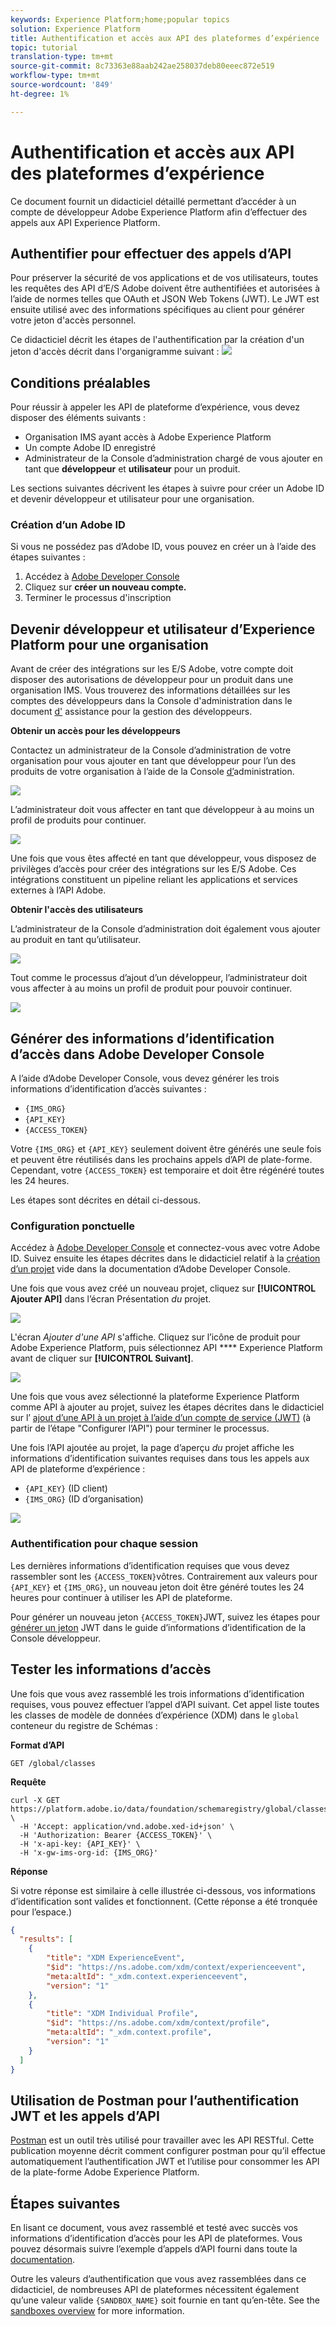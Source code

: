 ```yaml
---
keywords: Experience Platform;home;popular topics
solution: Experience Platform
title: Authentification et accès aux API des plateformes d’expérience
topic: tutorial
translation-type: tm+mt
source-git-commit: 8c73363e88aab242ae258037deb80eeec872e519
workflow-type: tm+mt
source-wordcount: '849'
ht-degree: 1%

---
```



# Authentification et accès aux API des plateformes d’expérience

Ce document fournit un didacticiel détaillé permettant d’accéder à un compte de développeur Adobe Experience Platform afin d’effectuer des appels aux API Experience Platform.

## Authentifier pour effectuer des appels d’API

Pour préserver la sécurité de vos applications et de vos utilisateurs, toutes les requêtes des API d’E/S Adobe doivent être authentifiées et autorisées à l’aide de normes telles que OAuth et JSON Web Tokens (JWT). Le JWT est ensuite utilisé avec des informations spécifiques au client pour générer votre jeton d&#39;accès personnel.

Ce didacticiel décrit les étapes de l&#39;authentification par la création d&#39;un jeton d&#39;accès décrit dans l&#39;organigramme suivant :
![](images/authentication/authentication-flowchart.png)

## Conditions préalables

Pour réussir à appeler les API de plateforme d’expérience, vous devez disposer des éléments suivants :

* Organisation IMS ayant accès à Adobe Experience Platform
* Un compte Adobe ID enregistré
* Administrateur de la Console d’administration chargé de vous ajouter en tant que **développeur** et **utilisateur** pour un produit.

Les sections suivantes décrivent les étapes à suivre pour créer un Adobe ID et devenir développeur et utilisateur pour une organisation.

### Création d’un Adobe ID

Si vous ne possédez pas d’Adobe ID, vous pouvez en créer un à l’aide des étapes suivantes :

1. Accédez à [Adobe Developer Console](https://console.adobe.io)
2. Cliquez sur **créer un nouveau compte.**
3. Terminer le processus d&#39;inscription

## Devenir développeur et utilisateur d’Experience Platform pour une organisation

Avant de créer des intégrations sur les E/S Adobe, votre compte doit disposer des autorisations de développeur pour un produit dans une organisation IMS. Vous trouverez des informations détaillées sur les comptes des développeurs dans la Console d&#39;administration dans le document [d&#39;](https://helpx.adobe.com/fr/enterprise/using/manage-developers.html) assistance pour la gestion des développeurs.

**Obtenir un accès pour les développeurs**

Contactez un administrateur de la Console d’administration de votre organisation pour vous ajouter en tant que développeur pour l’un des produits de votre organisation à l’aide de la Console [d’](https://adminconsole.adobe.com/)administration.

![](images/authentication/assign-developer.png)

L’administrateur doit vous affecter en tant que développeur à au moins un profil de produits pour continuer.

![](images/authentication/add-developer.png)

Une fois que vous êtes affecté en tant que développeur, vous disposez de privilèges d’accès pour créer des intégrations sur les E/S [](https://www.adobe.com/go/devs_console_ui)Adobe. Ces intégrations constituent un pipeline reliant les applications et services externes à l’API Adobe.

**Obtenir l&#39;accès des utilisateurs**

L’administrateur de la Console d’administration doit également vous ajouter au produit en tant qu’utilisateur.

![](images/authentication/assign-users.png)

Tout comme le processus d’ajout d’un développeur, l’administrateur doit vous affecter à au moins un profil de produit pour pouvoir continuer.

![](images/authentication/assign-user-details.png)


## Générer des informations d’identification d’accès dans Adobe Developer Console

A l’aide d’Adobe Developer Console, vous devez générer les trois informations d’identification d’accès suivantes :

* `{IMS_ORG}`
* `{API_KEY}`
* `{ACCESS_TOKEN}`

Votre `{IMS_ORG}` et `{API_KEY}` seulement doivent être générés une seule fois et peuvent être réutilisés dans les prochains appels d’API de plate-forme. Cependant, votre `{ACCESS_TOKEN}` est temporaire et doit être régénéré toutes les 24 heures.

Les étapes sont décrites en détail ci-dessous.

### Configuration ponctuelle

Accédez à [Adobe Developer Console](https://www.adobe.com/go/devs_console_ui) et connectez-vous avec votre Adobe ID. Suivez ensuite les étapes décrites dans le didacticiel relatif à la [création d’un projet](https://www.adobe.io/apis/experienceplatform/console/docs.html#!AdobeDocs/adobeio-console/master/projects-empty.md) vide dans la documentation d’Adobe Developer Console.

Une fois que vous avez créé un nouveau projet, cliquez sur **[!UICONTROL Ajouter API]** dans l’écran Présentation _du_ projet.

![](images/authentication/add-api-button.png)

L&#39;écran _Ajouter d&#39;une API_ s&#39;affiche. Cliquez sur l’icône de produit pour Adobe Experience Platform, puis sélectionnez API **** Experience Platform avant de cliquer sur **[!UICONTROL Suivant]**.

![](images/authentication/add-platform-api.png)

Une fois que vous avez sélectionné la plateforme Experience Platform comme API à ajouter au projet, suivez les étapes décrites dans le didacticiel sur l’ [ajout d’une API à un projet à l’aide d’un compte de service (JWT)](https://www.adobe.io/apis/experienceplatform/console/docs.html#!AdobeDocs/adobeio-console/master/services-add-api-jwt.md) (à partir de l’étape &quot;Configurer l’API&quot;) pour terminer le processus.

Une fois l’API ajoutée au projet, la page d’aperçu _du_ projet affiche les informations d’identification suivantes requises dans tous les appels aux API de plateforme d’expérience :

* `{API_KEY}` (ID client)
* `{IMS_ORG}` (ID d’organisation)

![](./images/authentication/api-key-ims-org.png)

### Authentification pour chaque session

Les dernières informations d’identification requises que vous devez rassembler sont les `{ACCESS_TOKEN}`vôtres. Contrairement aux valeurs pour `{API_KEY}` et `{IMS_ORG}`, un nouveau jeton doit être généré toutes les 24 heures pour continuer à utiliser les API de plateforme.

Pour générer un nouveau jeton `{ACCESS_TOKEN}`JWT, suivez les étapes pour [générer un jeton](https://www.adobe.io/apis/experienceplatform/console/docs.html#!AdobeDocs/adobeio-console/master/credentials.md) JWT dans le guide d’informations d’identification de la Console développeur.

## Tester les informations d’accès

Une fois que vous avez rassemblé les trois informations d’identification requises, vous pouvez effectuer l’appel d’API suivant. Cet appel liste toutes les classes de modèle de données d’expérience (XDM) dans le `global` conteneur du registre de Schémas :

**Format d’API**

```http
GET /global/classes
```

**Requête**

```SHELL
curl -X GET https://platform.adobe.io/data/foundation/schemaregistry/global/classes \
  -H 'Accept: application/vnd.adobe.xed-id+json' \
  -H 'Authorization: Bearer {ACCESS_TOKEN}' \
  -H 'x-api-key: {API_KEY}' \
  -H 'x-gw-ims-org-id: {IMS_ORG}'
```

**Réponse**

Si votre réponse est similaire à celle illustrée ci-dessous, vos informations d’identification sont valides et fonctionnent. (Cette réponse a été tronquée pour l’espace.)

```JSON
{
  "results": [
    {
        "title": "XDM ExperienceEvent",
        "$id": "https://ns.adobe.com/xdm/context/experienceevent",
        "meta:altId": "_xdm.context.experienceevent",
        "version": "1"
    },
    {
        "title": "XDM Individual Profile",
        "$id": "https://ns.adobe.com/xdm/context/profile",
        "meta:altId": "_xdm.context.profile",
        "version": "1"
    }
  ]
}
```

## Utilisation de Postman pour l’authentification JWT et les appels d’API

[Postman](https://www.getpostman.com/) est un outil très utilisé pour travailler avec les API RESTful. Cette publication [](https://medium.com/adobetech/using-postman-for-jwt-authentication-on-adobe-i-o-7573428ffe7f) moyenne décrit comment configurer postman pour qu’il effectue automatiquement l’authentification JWT et l’utilise pour consommer les API de la plate-forme Adobe Experience Platform.

## Étapes suivantes

En lisant ce document, vous avez rassemblé et testé avec succès vos informations d’identification d’accès pour les API de plateformes. Vous pouvez désormais suivre l’exemple d’appels d’API fourni dans toute la [documentation](../landing/documentation/overview.md).

Outre les valeurs d’authentification que vous avez rassemblées dans ce didacticiel, de nombreuses API de plateformes nécessitent également qu’une valeur valide `{SANDBOX_NAME}` soit fournie en tant qu’en-tête. See the [sandboxes overview](../sandboxes/home.md) for more information.